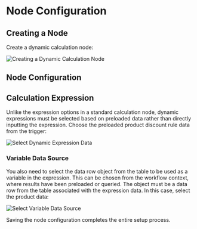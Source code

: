 # Node Configuration

## Creating a Node

Create a dynamic calculation node:

![Creating a Dynamic Calculation Node](https://static-docs.nocobase.com/14613f73a7dfc822a30276c8c04cdeb7.png)

## Node Configuration

## Calculation Expression

Unlike the expression options in a standard calculation node, dynamic expressions must be selected based on preloaded data rather than directly inputting the expression. Choose the preloaded product discount rule data from the trigger:

![Select Dynamic Expression Data](https://static-docs.nocobase.com/21ccc63e604dd90b7d26c3c33c12d671.png)

### Variable Data Source

You also need to select the data row object from the table to be used as a variable in the expression. This can be chosen from the workflow context, where results have been preloaded or queried. The object must be a data row from the table associated with the expression data. In this case, select the product data:

![Select Variable Data Source](https://static-docs.nocobase.com/afbffe9661539d26e4b175ae8a4b28f7.png)

Saving the node configuration completes the entire setup process.

